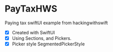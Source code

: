 # PayTaxHWS
Paying tax swiftUI example from hackingwithswift

- [x] Created with SwiftUI
- [x] Using Sections, and Pickers.
- [x] Picker style SegmentedPickerStyle
